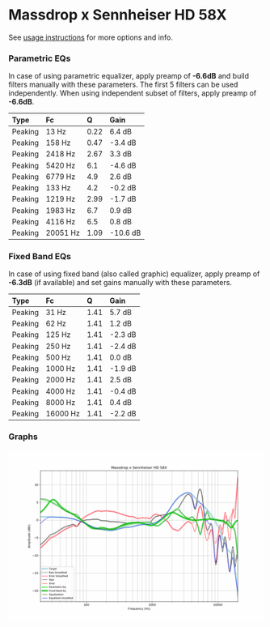# Massdrop x Sennheiser HD 58X
See [usage instructions](https://github.com/jaakkopasanen/AutoEq#usage) for more options and info.

### Parametric EQs
In case of using parametric equalizer, apply preamp of **-6.6dB** and build filters manually
with these parameters. The first 5 filters can be used independently.
When using independent subset of filters, apply preamp of **-6.6dB**.

| Type    | Fc       |    Q | Gain     |
|:--------|:---------|:-----|:---------|
| Peaking | 13 Hz    | 0.22 | 6.4 dB   |
| Peaking | 158 Hz   | 0.47 | -3.4 dB  |
| Peaking | 2418 Hz  | 2.67 | 3.3 dB   |
| Peaking | 5420 Hz  | 6.1  | -4.6 dB  |
| Peaking | 6779 Hz  | 4.9  | 2.6 dB   |
| Peaking | 133 Hz   | 4.2  | -0.2 dB  |
| Peaking | 1219 Hz  | 2.99 | -1.7 dB  |
| Peaking | 1983 Hz  | 6.7  | 0.9 dB   |
| Peaking | 4116 Hz  | 6.5  | 0.8 dB   |
| Peaking | 20051 Hz | 1.09 | -10.6 dB |

### Fixed Band EQs
In case of using fixed band (also called graphic) equalizer, apply preamp of **-6.3dB**
(if available) and set gains manually with these parameters.

| Type    | Fc       |    Q | Gain    |
|:--------|:---------|:-----|:--------|
| Peaking | 31 Hz    | 1.41 | 5.7 dB  |
| Peaking | 62 Hz    | 1.41 | 1.2 dB  |
| Peaking | 125 Hz   | 1.41 | -2.3 dB |
| Peaking | 250 Hz   | 1.41 | -2.4 dB |
| Peaking | 500 Hz   | 1.41 | 0.0 dB  |
| Peaking | 1000 Hz  | 1.41 | -1.9 dB |
| Peaking | 2000 Hz  | 1.41 | 2.5 dB  |
| Peaking | 4000 Hz  | 1.41 | -0.4 dB |
| Peaking | 8000 Hz  | 1.41 | 0.4 dB  |
| Peaking | 16000 Hz | 1.41 | -2.2 dB |

### Graphs
![](./Massdrop%20x%20Sennheiser%20HD%2058X.png)